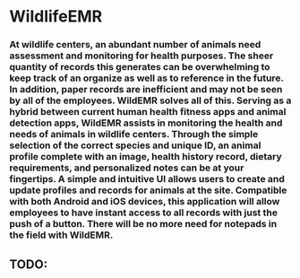 # WildlifeEMR

### At wildlife centers, an abundant number of animals need assessment and monitoring for health purposes. The sheer quantity of records this generates can be overwhelming to keep track of an organize as well as to reference in the future. In addition, paper records are inefficient and may not be seen by all of the employees. WildEMR solves all of this. Serving as a hybrid between current human health fitness apps and animal detection apps, WildEMR assists in monitoring the health and needs of animals in wildlife centers. Through the simple selection of the correct species and unique ID, an animal profile complete with an image, health history record, dietary requirements, and personalized notes can be at your fingertips. A simple and intuitive UI allows users to create and update profiles and records for animals at the site. Compatible with both Android and iOS devices, this application will allow employees to have instant access to all records with just the push of a button. There will be no more need for notepads in the field with WildEMR.

## TODO:

### 
